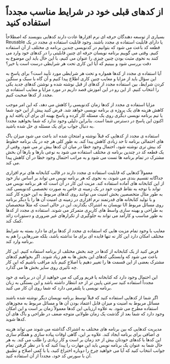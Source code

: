 # از کدهای قبلی خود در شرایط مناسب مجدداً استفاده کنید

بسیاری از توسعه دهندگان حرفه ای نرم افزارها عادت دارند کدهایی بنویسند که اصطلاحاً Reusable یا دارای قابلیت استفاده ی مجدد باشند. وجود قابلیت استفاده ی مجدد در یک قطعه کد باعث می شود که بتوانیم در کدنویسی چندین برنامه ی مختلف از آن استفاده کنیم. وقتی می گوییم برنامه نویسان حرفه ای چنین قابلیتی را در کدهای خود وارد می کنند به نحوی مثبت بودن چنین چیزی را عنوان می کنیم، با این حال باید این موضوع به دقت بررسی شود و ببینیم که آیا این کاری تحت هر شرایطی درست است یا خیر؟

آیا استفاده ی مجدد از کدها همواره و تحت هر شرایطی مورد تأیید است؟ برای پاسخ به این سؤال باید از مزایا و معایب چنین کاری اطلاع پیدا کنیم و آن گاه با سبک و سنگین کردن شرایط، بین استفاده مجدد از کدهای از قبل نوشته شده و نوشتن کدهای جدید یکی را انتخاب کنیم. از این رو در این آموزش قصد داریم در مورد مزایا و معایب استفاده ی مجدد از کدها صحبت کنیم.

مزایا
استفاده ی مجدد از کدها زمان کدنویسی را کاهش می دهد، که این امر موجب کاهش هزینه های یک پروژه ی برنامه نویسی خواهد شد. فرض کنید پیش از این خود شما یا تیم برنامه نویسی دیگری روی یک مسئله کار کرده و پاسخ بهینه ای برای آن یافته اید و اکنون این پاسخ در دسترس شما است. بنابراین دلیلی وجود ندارد که شما بخواهید مجدداً به دنبال جواب برای یک مسئله ی حل شده باشید.

استفاده ی مجدد از کدهایی که قبلاً نوشته و امتحان شده اند باعث می شود میزان باگ های احتمالی برنامه تا حد زیادی کاهش پیدا کند. به طور کلی هر چه در یک برنامه خطوط کد بیش تری نوشته شود، احتمال وجود خطا در میان آن کدها بیش تر می شود. وقتی از یک قطعه کد در چندین برنامه ی مختلف استفاده می شود به نوعی بارها و بارها آن بخش مشترک در تمام برنامه ها تست می شود و به مراتب احتمال وجود خطا در آن کاهش پیدا می کند.

معمولاً کدهایی که قابلیت استفاده ی مجدد دارند در قالب کتابخانه های نرم افزاری جداگانه تقسیم بندی می شوند، به نحوی که هر برنامه نویس می تواند بر اساس نیاز خود از این کتابخانه های آماده استفاده کند. مزیت این کار در آن است که هر برنامه نویس می تواند با توجه به نقاط قوت خود در یک زمینه ی خاص به صورت تخصصی کدنویسی کند. به طور مثال متخصصین بخش امنیت می توانند روی کدهای مربوط به این حوزه کار کنند و با تولید کتابخانه های قدرتمند نرم افزاری در زمینه ی امنیت آن ها را با دیگر برنامه نویسان به اشتراک بگذارند، این در حالی است که مثلاً متخصصان UI روی مسائل مربوط به طراحی و بهینه سازی واسط های کاربری متمرکز می شوند. استفاده ی مجدد از کدها به طور مناسب و کارآمد می تواند به جلوگیری از تکرارهای غیر ضروری و دستورات زائد کمک کند.

معایب
با وجود تمام مزیت هایی که استفاده ی مجدد از کدها برای ما دارد بسته به شرایط مختلف امکان دارد این کار نه تنها فایده ای برای ما نداشته باشد، بلکه ضررهایی را هم به برنامه وارد کند.

فرض کنید از یک کتابخانه از کدها در چند بخش مختلف از برنامه استفاده کنیم. این کار باعث می شود که وابستگی کدهای این بخش ها به هم زیاد شوند. اگر بخواهیم کدهای مشترک بعضی از این قسمت ها را تغییر دهیم یا اصلاح کنیم باید مراقب باشیم که این کار چه تأثیری روی سایر بخش ها می گذارد.

این احتمال وجود دارد که کتابخانه یا فریم ورکی که می خواهید از آن در برنامه ی خود مجدداً استفاده کنید سرعتی پایین تر از حد انتظار داشته باشد و این بستگی به زبان برنامه نویسی یا پلتفرمی دارد که شما روی آن کار می کنید.

اگر شما از کدهایی استفاده کنید که قبلاً توسط برنامه نویسان دیگر نوشته شده باشند مسائل مربوط به امنیت و میزان قابل اعتماد بودن آن ها و مسائل مربوط به مجوزهای استفاده مطرح می شود. به علاوه ارزیابی این کدها معمولاً زمان بر است و این امکان وجود دارد که شما بعد از گذشت یک زمان طولانی متوجه ضعف در طراحی و باگ های آن کدها شوید.

مدیریت کدهایی که بین برنامه های مختلف به اشتراک گذاشته می شوند می تواند هزینه ی اضافی برای برنامه ایجاد کند. علاوه بر این، گاهی اوقات پیاده سازی و همگام سازی این کدها با کدهای خودتان بیش از حد زمان بر است و کار زیادی را طلب می کند. به هر حال شما به عنوان یک برنامه نویس باید این مهارت را پیدا کنید که با در نظر گرفتن تمام جوانب انتخاب کنید که آیا می خواهید چرخ را دوباره اختراع کنید، یا با کمی اصلاح و تطبیق آن با سورس کد خود، مجدداً از آن استفاده کنید.
